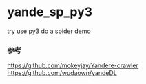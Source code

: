 # yande_sp_py3
try use py3 do a spider demo

### 参考
https://github.com/mokeyjay/Yandere-crawler
https://github.com/wudaown/yandeDL
